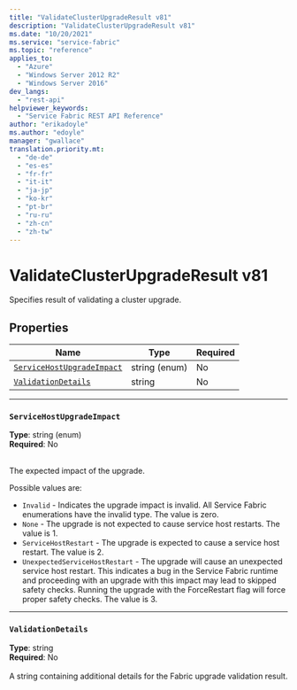 ```yaml
---
title: "ValidateClusterUpgradeResult v81"
description: "ValidateClusterUpgradeResult v81"
ms.date: "10/20/2021"
ms.service: "service-fabric"
ms.topic: "reference"
applies_to: 
  - "Azure"
  - "Windows Server 2012 R2"
  - "Windows Server 2016"
dev_langs: 
  - "rest-api"
helpviewer_keywords: 
  - "Service Fabric REST API Reference"
author: "erikadoyle"
ms.author: "edoyle"
manager: "gwallace"
translation.priority.mt: 
  - "de-de"
  - "es-es"
  - "fr-fr"
  - "it-it"
  - "ja-jp"
  - "ko-kr"
  - "pt-br"
  - "ru-ru"
  - "zh-cn"
  - "zh-tw"
---
```

# ValidateClusterUpgradeResult v81

Specifies result of validating a cluster upgrade.

## Properties
| Name | Type | Required |
| --- | --- | --- |
| [`ServiceHostUpgradeImpact`](#servicehostupgradeimpact) | string (enum) | No |
| [`ValidationDetails`](#validationdetails) | string | No |

____
### `ServiceHostUpgradeImpact`
__Type__: string (enum) <br/>
__Required__: No<br/>
<br/>


The expected impact of the upgrade.

Possible values are: 

  - `Invalid` - Indicates the upgrade impact is invalid. All Service Fabric enumerations have the invalid type. The value is zero.
  - `None` - The upgrade is not expected to cause service host restarts. The value is 1.
  - `ServiceHostRestart` - The upgrade is expected to cause a service host restart. The value is 2.
  - `UnexpectedServiceHostRestart` - The upgrade will cause an unexpected service host restart. This indicates a bug in the Service Fabric runtime and proceeding with an upgrade with this impact may lead to skipped safety checks. Running the upgrade with the ForceRestart flag will force proper safety checks. The value is 3.



____
### `ValidationDetails`
__Type__: string <br/>
__Required__: No<br/>
<br/>
A string containing additional details for the Fabric upgrade validation result.
